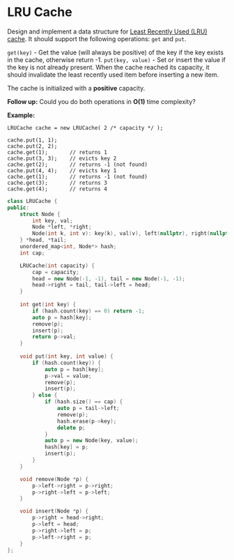 

# LRU Cache

Design and implement a data structure for [Least Recently Used (LRU) cache](https://en.wikipedia.org/wiki/Cache_replacement_policies#LRU). It should support the following operations: `get` and `put`.

`get(key)` - Get the value (will always be positive) of the key if the key exists in the cache, otherwise return -1.
`put(key, value)` - Set or insert the value if the key is not already present. When the cache reached its capacity, it should invalidate the least recently used item before inserting a new item.

The cache is initialized with a **positive** capacity.

**Follow up:**
Could you do both operations in **O(1)** time complexity?

**Example:**

```
LRUCache cache = new LRUCache( 2 /* capacity */ );

cache.put(1, 1);
cache.put(2, 2);
cache.get(1);       // returns 1
cache.put(3, 3);    // evicts key 2
cache.get(2);       // returns -1 (not found)
cache.put(4, 4);    // evicts key 1
cache.get(1);       // returns -1 (not found)
cache.get(3);       // returns 3
cache.get(4);       // returns 4
```

```c++
class LRUCache {
public:
    struct Node {
        int key, val;
        Node *left, *right;
        Node(int k, int v): key(k), val(v), left(nullptr), right(nullptr) {}
    } *head, *tail;
    unordered_map<int, Node*> hash;
    int cap;

    LRUCache(int capacity) {
        cap = capacity;
        head = new Node(-1, -1), tail = new Node(-1, -1);
        head->right = tail, tail->left = head;
    }
    
    int get(int key) {
        if (hash.count(key) == 0) return -1;
        auto p = hash[key];
        remove(p);
        insert(p);
        return p->val;
    }
    
    void put(int key, int value) {
        if (hash.count(key)) {
            auto p = hash[key];
            p->val = value;
            remove(p);
            insert(p);
        } else {
            if (hash.size() == cap) {
                auto p = tail->left;
                remove(p);
                hash.erase(p->key);
                delete p;
            }
            auto p = new Node(key, value);
            hash[key] = p;
            insert(p);
        }
    }

    void remove(Node *p) {
        p->left->right = p->right;
        p->right->left = p->left;
    }

    void insert(Node *p) {
        p->right = head->right;
        p->left = head;
        p->right->left = p;
        p->left->right = p;
    }
};
```

